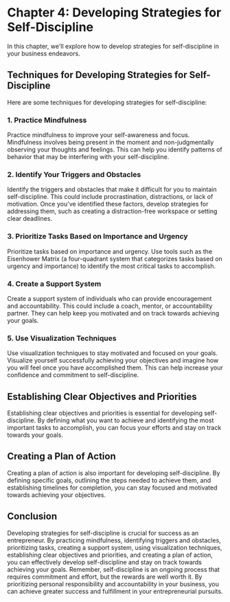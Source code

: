 Chapter 4: Developing Strategies for Self-Discipline
====================================================

In this chapter, we'll explore how to develop strategies for self-discipline in your business endeavors.

Techniques for Developing Strategies for Self-Discipline
--------------------------------------------------------

Here are some techniques for developing strategies for self-discipline:

### 1. Practice Mindfulness

Practice mindfulness to improve your self-awareness and focus. Mindfulness involves being present in the moment and non-judgmentally observing your thoughts and feelings. This can help you identify patterns of behavior that may be interfering with your self-discipline.

### 2. Identify Your Triggers and Obstacles

Identify the triggers and obstacles that make it difficult for you to maintain self-discipline. This could include procrastination, distractions, or lack of motivation. Once you've identified these factors, develop strategies for addressing them, such as creating a distraction-free workspace or setting clear deadlines.

### 3. Prioritize Tasks Based on Importance and Urgency

Prioritize tasks based on importance and urgency. Use tools such as the Eisenhower Matrix (a four-quadrant system that categorizes tasks based on urgency and importance) to identify the most critical tasks to accomplish.

### 4. Create a Support System

Create a support system of individuals who can provide encouragement and accountability. This could include a coach, mentor, or accountability partner. They can help keep you motivated and on track towards achieving your goals.

### 5. Use Visualization Techniques

Use visualization techniques to stay motivated and focused on your goals. Visualize yourself successfully achieving your objectives and imagine how you will feel once you have accomplished them. This can help increase your confidence and commitment to self-discipline.

Establishing Clear Objectives and Priorities
--------------------------------------------

Establishing clear objectives and priorities is essential for developing self-discipline. By defining what you want to achieve and identifying the most important tasks to accomplish, you can focus your efforts and stay on track towards your goals.

Creating a Plan of Action
-------------------------

Creating a plan of action is also important for developing self-discipline. By defining specific goals, outlining the steps needed to achieve them, and establishing timelines for completion, you can stay focused and motivated towards achieving your objectives.

Conclusion
----------

Developing strategies for self-discipline is crucial for success as an entrepreneur. By practicing mindfulness, identifying triggers and obstacles, prioritizing tasks, creating a support system, using visualization techniques, establishing clear objectives and priorities, and creating a plan of action, you can effectively develop self-discipline and stay on track towards achieving your goals. Remember, self-discipline is an ongoing process that requires commitment and effort, but the rewards are well worth it. By prioritizing personal responsibility and accountability in your business, you can achieve greater success and fulfillment in your entrepreneurial pursuits.
